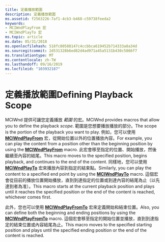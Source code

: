 ```yaml
---
title: 定義播放範圍
description: 定義播放範圍
ms.assetid: f2563226-7af1-4cb3-b468-c59738feeda2
keywords:
- MCIWndPlayFrom 宏
- MCIWndPlayTo 宏
ms.topic: article
ms.date: 05/31/2018
ms.openlocfilehash: 518fc80588147c4ccbbca619452b714333a8a34d
ms.sourcegitcommit: 2d531328b6ed82d4ad971a45a5131b430c5866f7
ms.translationtype: MT
ms.contentlocale: zh-TW
ms.lasthandoff: 09/16/2019
ms.locfileid: "103932187"
---
```

# <a name="defining-playback-scope"></a><span data-ttu-id="20905-105">定義播放範圍</span><span class="sxs-lookup"><span data-stu-id="20905-105">Defining Playback Scope</span></span>

<span data-ttu-id="20905-106">MCIWnd 提供可讓您定義播放 *範圍* 的宏。</span><span class="sxs-lookup"><span data-stu-id="20905-106">MCIWnd provides macros that allow you to define the playback *scope*.</span></span> <span data-ttu-id="20905-107">範圍是您想要播放播放的部分。</span><span class="sxs-lookup"><span data-stu-id="20905-107">The scope is the portion of the playback you want to play.</span></span> <span data-ttu-id="20905-108">例如，您可以使用 [**MCIWndPlayFrom**](/windows/desktop/api/Vfw/nf-vfw-mciwndplayfrom) 宏，從開始位置以外的位置播放內容。</span><span class="sxs-lookup"><span data-stu-id="20905-108">For example, you can play the content from a position other than the beginning position by using the [**MCIWndPlayFrom**](/windows/desktop/api/Vfw/nf-vfw-mciwndplayfrom) macro.</span></span> <span data-ttu-id="20905-109">此宏會移至指定的位置、開始播放，然後繼續至內容的結尾。</span><span class="sxs-lookup"><span data-stu-id="20905-109">This macro moves to the specified position, begins playback, and continues to the end of the content.</span></span> <span data-ttu-id="20905-110">同樣地，您可以使用 [**MCIWndPlayTo**](/windows/desktop/api/Vfw/nf-vfw-mciwndplayto) 宏來播放內容到指定的結束點。</span><span class="sxs-lookup"><span data-stu-id="20905-110">Similarly, you can play the content to a specified end point by using the [**MCIWndPlayTo**](/windows/desktop/api/Vfw/nf-vfw-mciwndplayto) macro.</span></span> <span data-ttu-id="20905-111">這個宏會從目前的播放位置開始播放，直到到達指定的位置或到達內容的結尾為止（以先達到者為准）。</span><span class="sxs-lookup"><span data-stu-id="20905-111">This macro starts at the current playback position and plays until it reaches the specified position or the end of the content is reached, whichever comes first.</span></span>

<span data-ttu-id="20905-112">此外，您也可以使用 [**MCIWndPlayFromTo**](/windows/desktop/api/Vfw/nf-vfw-mciwndplayfromto) 宏來定義開始和結束位置。</span><span class="sxs-lookup"><span data-stu-id="20905-112">Also, you can define both the beginning and ending positions by using the [**MCIWndPlayFromTo**](/windows/desktop/api/Vfw/nf-vfw-mciwndplayfromto) macro.</span></span> <span data-ttu-id="20905-113">這個宏會移至指定的開始位置並播放，直到到達指定的結束位置或內容結尾為止。</span><span class="sxs-lookup"><span data-stu-id="20905-113">This macro moves to the specified starting position and plays until the specified ending position or the end of the content is reached.</span></span>

 

 




